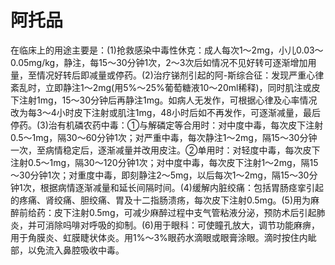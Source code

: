 # 阿托品

在临床上的用途主要是：(1)抢救感染中毒性休克：成人每次1～2mg，小儿0.03～0.05mg/kg，静注，每15～30分钟1次，2～3次后如情况不见好转可逐渐增加用量，至情况好转后即减量或停药。(2)治疗锑剂引起的阿-斯综合征：发现严重心律紊乱时，立即静注1～2mg(用5%～25%葡萄糖液10～20ml稀释)，同时肌注或皮下注射1mg，15～30分钟后再静注1mg。如病人无发作，可根据心律及心率情况改为每3～4小时皮下注射或肌注1mg，48小时后如不再发作，可逐渐减量，最后停药。(3)治有机磷农药中毒：①与解磷定等合用时：对中度中毒，每次皮下注射0.5～1mg，隔30～60分钟1次；对严重中毒，每次静注1～2mg，隔15～30分钟一次，至病情稳定后，逐渐减量并改用皮注。②单用时：对轻度中毒，每次皮下注射0.5～1mg，隔30～120分钟1次；对中度中毒，每次皮下注射1～2mg，隔15～30分钟1次；对重度中毒，即刻静注2～5mg，以后每次1～2mg，隔15～30分钟1次，根据病情逐渐减量和延长间隔时间。(4)缓解内脏绞痛：包括胃肠痉挛引起的疼痛、肾绞痛、胆绞痛、胃及十二指肠溃疡，每次皮下注射0.5mg。(5)用为麻醉前给药：皮下注射0.5mg，可减少麻醉过程中支气管粘液分泌，预防术后引起肺炎，并可消除吗啡对呼吸的抑制。(6)用于眼科：可使瞳孔放大，调节功能麻痹，用于角膜炎、虹膜睫状体炎。用1%～3%眼药水滴眼或眼膏涂眼。滴时按住内眦部，以免流入鼻腔吸收中毒。